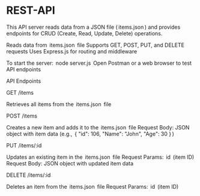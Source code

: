# REST-API

This API server reads data from a JSON file (⁠ items.json ⁠) and provides endpoints for CRUD (Create, Read, Update, Delete) operations.

Reads data from ⁠ items.json ⁠ file
Supports GET, POST, PUT, and DELETE requests
Uses Express.js for routing and middleware

To start the server: ⁠ node server.js ⁠
Open Postman or a web browser to test API endpoints

API Endpoints

GET /items

Retrieves all items from the ⁠ items.json ⁠ file

POST /items

Creates a new item and adds it to the ⁠ items.json ⁠ file
Request Body: JSON object with item data (e.g., ⁠ { "id": 106, "Name": "John", "Age": 30 } ⁠)

PUT /items/:id

Updates an existing item in the ⁠ items.json ⁠ file
Request Params: ⁠ id ⁠ (item ID)
Request Body: JSON object with updated item data

DELETE /items/:id

Deletes an item from the ⁠ items.json ⁠ file
Request Params: ⁠ id ⁠ (item ID)
